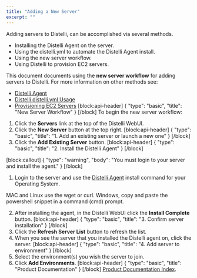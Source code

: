 ```yaml
---
title: "Adding a New Server"
excerpt: ""
---
```

Adding servers to Distelli, can be accomplished via several methods.
* Installing the Distelli Agent on the server.
* Using the distelli.yml to automate the Distelli Agent install.
* Using the new server workflow.
* Using Distelli to provision EC2 servers.

This document documents using the **new server workflow** for adding servers to Distelli. For more information on other methods see:
* [Distelli Agent](doc:distelli-agent)
* [Distelli distelli.yml Usage](doc:distelli-distelliyml-usage) 
* [Provisioning EC2 Servers](doc:provisioning-ec2-servers) 
[block:api-header]
{
  "type": "basic",
  "title": "New Server Workflow"
}
[/block]
To begin the new server workflow:

1. Click the **Servers** link at the top of the Distelli WebUI.
2. Click the **New Server** button at the top right.
[block:api-header]
{
  "type": "basic",
  "title": "1. Add an existing server or launch a new one"
}
[/block]
1. Click the **Add Existing Server** button.
[block:api-header]
{
  "type": "basic",
  "title": "2. Install the Distelli Agent"
}
[/block]

[block:callout]
{
  "type": "warning",
  "body": "You must login to your server and install the agent."
}
[/block]
1. Login to the server and use the [Distelli Agent](doc:distelli-agent) install command for your Operating System.

MAC and Linux use the wget or curl. Windows, copy and paste the powershell snippet in a command (cmd) prompt.

2. After installing the agent, in the Distelli WebUI click the **Install Complete** button.
[block:api-header]
{
  "type": "basic",
  "title": "3. Confirm server installation"
}
[/block]
1. Click the **Refresh Server List** button to refresh the list.
2. When you see the server that you installed the Distelli agent on, click the server.
[block:api-header]
{
  "type": "basic",
  "title": "4. Add server to environment"
}
[/block]
1. Select the environment(s) you wish the server to join.
2. Click **Add Environments**.
[block:api-header]
{
  "type": "basic",
  "title": "Product Documentation"
}
[/block]
[Product Documentation Index](doc:product-documentation-index).